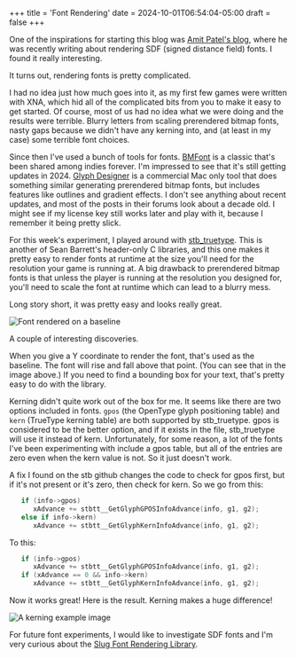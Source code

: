 +++
title = 'Font Rendering'
date = 2024-10-01T06:54:04-05:00
draft = false
+++

One of the inspirations for starting this blog was [Amit Patel's blog](https://www.redblobgames.com/blog/2024-09-08-sdf-font-spacing/), where he was recently writing about rendering SDF (signed distance field) fonts. I found it really interesting.

It turns out, rendering fonts is pretty complicated.

I had no idea just how much goes into it, as my first few games were written with XNA, which hid all of the complicated bits from you to make it easy to get started. Of course, most of us had no idea what we were doing and the results were terrible. Blurry letters from scaling prerendered bitmap fonts, nasty gaps because we didn't have any kerning into, and (at least in my case) some terrible font choices.

Since then I've used a bunch of tools for fonts. [BMFont](https://www.71squared.com/glyphdesigner) is a classic that's been shared among indies forever. I'm impressed to see that it's still getting updates in 2024. [Glyph Designer](https://www.71squared.com/glyphdesigner) is a commercial Mac only tool that does something similar generating prerendered bitmap fonts, but includes features like outlines and gradient effects. I don't see anything about recent updates, and most of the posts in their forums look about a decade old. I might see if my license key still works later and play with it, because I remember it being pretty slick.

For this week's experiment, I played around with [stb_truetype](https://github.com/nothings/stb/blob/master/stb_truetype.h). This is another of Sean Barrett's header-only C libraries, and this one makes it pretty easy to render fonts at runtime at the size you'll need for the resolution your game is running at. A big drawback to prerendered bitmap fonts is that unless the player is running at the resolution you designed for, you'll need to scale the font at runtime which can lead to a blurry mess.

Long story short, it was pretty easy and looks really great.

![Font rendered on a baseline](/font-rendering-images/baseline.jpg)

A couple of interesting discoveries.

When you give a Y coordinate to render the font, that's used as the baseline. The font will rise and fall above that point. (You can see that in the image above.) If you need to find a bounding box for your text, that's pretty easy to do with the library.

Kerning didn't quite work out of the box for me. It seems like there are two options included in fonts. `gpos` (the OpenType glyph positioning table) and `kern` (TrueType kerning table) are both supported by stb_truetype. gpos is considered to be the better option, and if it exists in the file, stb_truetype will use it instead of kern. Unfortunately, for some reason, a lot of the fonts I've been experimenting with include a gpos table, but all of the entries are zero even when the kern value is not. So it just doesn't work.

A fix I found on the stb github changes the code to check for gpos first, but if it's not present or it's zero, then check for kern. So we go from this:

```c
   if (info->gpos)
      xAdvance += stbtt__GetGlyphGPOSInfoAdvance(info, g1, g2);
   else if info->kern)
      xAdvance += stbtt__GetGlyphKernInfoAdvance(info, g1, g2);
```

To this:
```c
   if (info->gpos)
      xAdvance += stbtt__GetGlyphGPOSInfoAdvance(info, g1, g2);
   if (xAdvance == 0 && info->kern)
      xAdvance += stbtt__GetGlyphKernInfoAdvance(info, g1, g2);
```

Now it works great! Here is the result. Kerning makes a huge difference!

![A kerning example image](/font-rendering-images/kerning.jpg)

For future font experiments, I would like to investigate SDF fonts and I'm very curious about the [Slug Font Rendering Library](https://sluglibrary.com/).